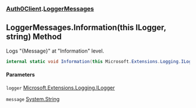 ### [Auth0Client](../index.md 'Auth0Client').[LoggerMessages](index.md 'Auth0Client\.LoggerMessages')

## LoggerMessages\.Information\(this ILogger, string\) Method

Logs "\{Message\}" at "Information" level\.

```csharp
internal static void Information(this Microsoft.Extensions.Logging.ILogger logger, string message);
```
#### Parameters

<a name='Auth0Client.LoggerMessages.Information(thisMicrosoft.Extensions.Logging.ILogger,string).logger'></a>

`logger` [Microsoft\.Extensions\.Logging\.ILogger](https://learn.microsoft.com/en-us/dotnet/api/microsoft.extensions.logging.ilogger 'Microsoft\.Extensions\.Logging\.ILogger')

<a name='Auth0Client.LoggerMessages.Information(thisMicrosoft.Extensions.Logging.ILogger,string).message'></a>

`message` [System\.String](https://learn.microsoft.com/en-us/dotnet/api/system.string 'System\.String')